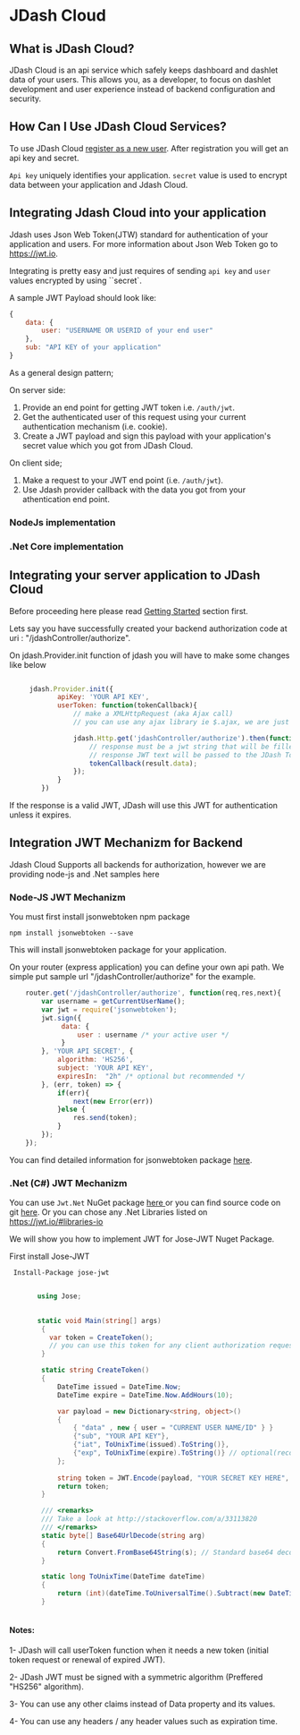 # JDash Cloud

## What is JDash Cloud?
JDash Cloud is an api service which safely keeps dashboard and dashlet data of your users. This allows you, as a developer, to focus on dashlet development and user experience instead of backend configuration and security.

## How Can I Use JDash Cloud Services?
To use JDash Cloud <a href="https://app.jdash.io/#!/app/account/register" target="_blank">register as a new user</a>. After registration you will get an api key and secret. 

``Api key`` uniquely identifies your application. ``secret`` value is used to encrypt data between your application and Jdash Cloud.

## Integrating Jdash Cloud into your application
Jdash uses Json Web Token(JTW) standard for authentication of your application and users. For more information about Json Web Token go to <a href="https://jwt.io" target="_blank">https://jwt.io</a>.

Integrating is pretty easy and just requires of sending ``api key`` and ``user`` values encrypted by using ``secret`. 

A sample JWT Payload should look like:
```javascript        
{
    data: {
        user: "USERNAME OR USERID of your end user"
    },
    sub: "API KEY of your application"
}
```

As a general design pattern;

On server side:

1. Provide an end point for getting JWT token i.e. ``/auth/jwt``.
2. Get the authenticated user of this request using your current authentication mechanism (i.e. cookie).
3. Create a JWT payload and sign this payload with your application's secret value which you got from JDash Cloud.

On client side;

1. Make a request to your JWT end point (i.e. ``/auth/jwt``).
2. Use Jdash provider callback with the data you got from your athentication end point.

### NodeJs implementation


### .Net Core implementation


## Integrating your server application to JDash Cloud

Before proceeding here please read [Getting Started](../client/getting-started.md) section first.</small>

Lets say you have successfully created your backend authorization code at uri : "/jdashController/authorize".

On jdash.Provider.init function of jdash you will have to make some changes like below

```javascript

     jdash.Provider.init({
            apiKey: 'YOUR API KEY',
            userToken: function(tokenCallback){
                // make a XMLHttpRequest (aka Ajax call)
                // you can use any ajax library ie $.ajax, we are just using basic stuff

                jdash.Http.get('jdashController/authorize').then(function(result){
                    // response must be a jwt string that will be filled to the result.data property.
                    // response JWT text will be passed to the JDash Token Callback
                    tokenCallback(result.data);
                });
            }
        })
```

If the response is a valid JWT, JDash will use this JWT for authentication unless it expires. 

## Integration JWT Mechanizm for Backend

Jdash Cloud Supports all backends for authorization, however we are providing node-js and .Net samples here 

### Node-JS JWT Mechanizm

You must first install jsonwebtoken npm package 

    npm install jsonwebtoken --save

This will install jsonwebtoken package for your application.

On your router (express application) you can define your own api path. We simple put sample url "/jdashController/authorize" for the example.
```javascript
    router.get('/jdashController/authorize', function(req,res,next){
        var username = getCurrentUserName();
        var jwt = require('jsonwebtoken');
        jwt.sign({
             data: {
                 user : username /* your active user */
             }
        }, 'YOUR API SECRET', {
            algorithm: 'HS256',
            subject: 'YOUR API KEY',
            expiresIn:  "2h" /* optional but recommended */
        }, (err, token) => {
            if(err){
                next(new Error(err)) 
            }else { 
                res.send(token); 
            }
        });
    });
```

You can find detailed information for jsonwebtoken package <a href="https://github.com/auth0/node-jsonwebtoken" target="_blank">here</a>.


### .Net (C#) JWT Mechanizm 

You can use `Jwt.Net` NuGet package <a href="https://www.nuget.org/packages/jose-jwt/" target="_blank" > here </a> or you can find source code on git <a href="https://github.com/dvsekhvalnov/jose-jwt" target="_blank"> here</a>.  Or you can chose any .Net Libraries listed on <a href="https://jwt.io/#libraries-io">https://jwt.io/#libraries-io</a> 

We will show you how to implement JWT for Jose-JWT Nuget Package.

First install Jose-JWT 

     Install-Package jose-jwt


```csharp

       using Jose;

        
       static void Main(string[] args)
        {
          var token = CreateToken();
          // you can use this token for any client authorization request.
        }

        static string CreateToken()
        { 
            DateTime issued = DateTime.Now;
            DateTime expire = DateTime.Now.AddHours(10);

            var payload = new Dictionary<string, object>()
            {
                { "data" , new { user = "CURRENT USER NAME/ID" } }
                {"sub", "YOUR API KEY"},
                {"iat", ToUnixTime(issued).ToString()},
                {"exp", ToUnixTime(expire).ToString()} // optional(recommended)
            };
            
            string token = JWT.Encode(payload, "YOUR SECRET KEY HERE", JwsAlgorithm.HS256);
            return token;
        }

        /// <remarks>
        /// Take a look at http://stackoverflow.com/a/33113820
        /// </remarks>
        static byte[] Base64UrlDecode(string arg)
        { 
            return Convert.FromBase64String(s); // Standard base64 decoder
        }

        static long ToUnixTime(DateTime dateTime)
        {
            return (int)(dateTime.ToUniversalTime().Subtract(new DateTime(1970, 1, 1))).TotalSeconds;
        }
        
```



#### Notes:
1- JDash will call userToken function when it needs a new token (initial token request or renewal of expired JWT).

2- JDash JWT must be signed with a symmetric algorithm (Preffered  "HS256" algorithm). 

3- You can use any other claims instead of Data property and its values.

4- You can use any headers / any header values such as expiration time. 



